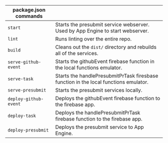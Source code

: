 | package.json commands |                                                                                      |
|          ---          |                                         ---                                          |
| `start`               | Starts the presubmit service webserver. Used by App Engine to start webserver.       |
| `lint`                | Runs linting over the entire repo.                                                   |
| `build`               | Cleans out the `dist/` directory and rebuilds all of the services.                   |
| `serve-github-event`  | Starts the githubEvent firebase function in the local functions emulator.            |
| `serve-task`          | Starts the handlePresubmitPrTask firesbase function in the local functions emulator. |
| `serve-presubmit`     | Starts the presubmit services locally.                                               |
| `deploy-github-event` | Deploys the githubEvent firebase function to the firebase app.                       |
| `deploy-task`         | Deploys the handlePresubmitPrTask firebase function to the firebase app.             |
| `deploy-presubmit`    | Deploys the presubmit service to App Engine.                                         |
